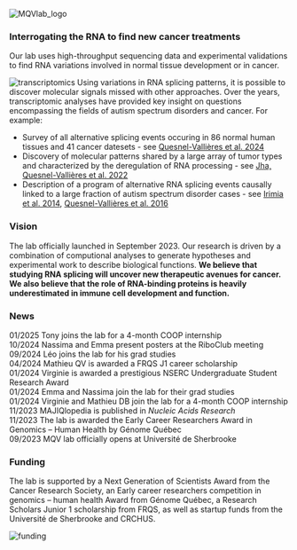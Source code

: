 ![MQVlab_logo](/img/lab_logo_main.png)
### Interrogating the RNA to find new cancer treatments
Our lab uses high-throughput sequencing data and experimental validations
to find RNA variations involved in normal tissue development or in cancer.

![transcriptomics](/img/transcriptomics.en.png)
Using variations in RNA splicing patterns, it is possible to discover molecular
signals missed with other approaches. Over the years, transcriptomic analyses
have provided key insight on questions encompassing the fields of
autism spectrum disorders and cancer. For example:
&nbsp;
- Survey of all alternative splicing events occuring in 86 normal human tissues
and 41 cancer datesets - see [Quesnel-Vallières et al. 2024](https://doi.org/10.1093/nar/gkad1043)  
- Discovery of molecular patterns shared by a large array of tumor types and
characterized by the deregulation of RNA processing - see [Jha, Quesnel-Vallières et al. 2022](https://genomebiology.biomedcentral.com/articles/10.1186/s13059-022-02681-3)  
- Description of a program of alternative RNA splicing events causally linked to a large
fraction of autism spectrum disorder cases - see [Irimia et al. 2014](https://www.sciencedirect.com/science/article/pii/S0092867414015128?via%3Dihub), [Quesnel-Vallières et al. 2016](https://www.sciencedirect.com/science/article/pii/S1097276516308061?via%3Dihub)

### Vision
The lab officially launched in September 2023. Our research is driven by a combination of
computional analyses to generate hypotheses and experimental work to describe biological
functions. **We believe that studying RNA splicing will uncover new therapeutic avenues for
cancer. We also believe that the role of RNA-binding proteins is heavily underestimated in
immune cell development and function.**

### News
01/2025 Tony joins the lab for a 4-month COOP internship  
10/2024 Nassima and Emma present posters at the RiboClub meeting  
09/2024 Léo joins the lab for his grad studies  
04/2024 Mathieu QV is awarded a FRQS J1 career scholarship  
01/2024 Virginie is awarded a prestigious NSERC Undergraduate Student Research Award  
01/2024 Emma and Nassima join the lab for their grad studies  
01/2024 Virginie and Mathieu DB join the lab for a 4-month COOP internship  
11/2023 MAJIQlopedia is published in *Nucleic Acids Research*  
11/2023 The lab is awarded the Early Career Researchers Award in Genomics – Human
Health by Génome Québec  
09/2023 MQV lab officially opens at Université de Sherbrooke  

<!--
We actively seek [graduate students and postdocs](positions)
to pursue [projects](projects) that will open new avenues for cancer treatment and
advance our understanding of the immune system.
-->

### Funding
The lab is supported by a Next Generation of Scientists Award from the Cancer Research
Society, an Early career researchers competition in genomics – human health Award
from Génome Québec, a Research Scholars Junior 1 scholarship from FRQS,
as well as startup funds from the Université de Sherbrooke and CRCHUS.
&nbsp;

![funding](/img/logos_funding.png)
